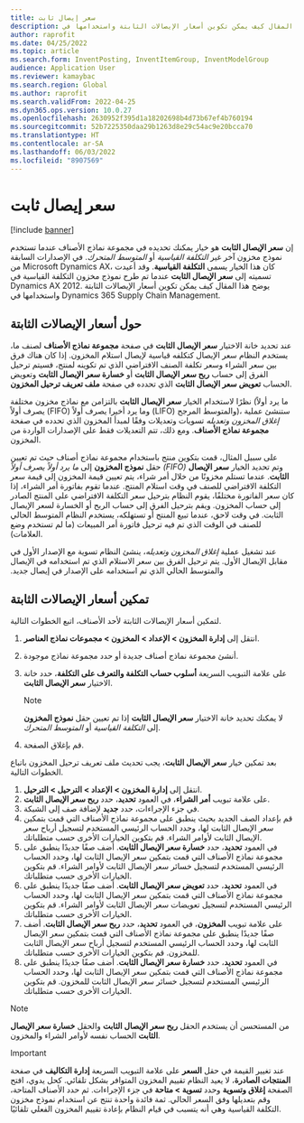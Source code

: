 ```yaml
---
title: سعر إيصال ثابت
description: يوضح هذا المقال كيف يمكن تكوين أسعار الإيصالات الثابتة واستخدامها في Microsoft Dynamics 365 Supply Chain Management.
author: raprofit
ms.date: 04/25/2022
ms.topic: article
ms.search.form: InventPosting, InventItemGroup, InventModelGroup
audience: Application User
ms.reviewer: kamaybac
ms.search.region: Global
ms.author: raprofit
ms.search.validFrom: 2022-04-25
ms.dyn365.ops.version: 10.0.27
ms.openlocfilehash: 2630952f395d1a18202698b4d73b67ef4b760194
ms.sourcegitcommit: 52b7225350daa29b1263d8e29c54ac9e20bcca70
ms.translationtype: HT
ms.contentlocale: ar-SA
ms.lasthandoff: 06/03/2022
ms.locfileid: "8907569"
---
```

# <a name="fixed-receipt-price"></a>سعر إيصال ثابت

[!include [banner](../includes/banner.md)]

إن **سعر الإيصال الثابت** هو خيار يمكنك تحديده في مجموعة نماذج الأصناف عندما تستخدم نموذج مخزون آخر غير *التكلفة القياسية* أو *المتوسط المتحرك*. في الإصدارات السابقة من Microsoft Dynamics AX، كان هذا الخيار يسمى **التكلفة القياسية**. وقد أعيدت تسميته إلى **سعر الإيصال الثابت** عندما تم طرح نموذج مخزون التكلفة القياسية في Dynamics AX 2012. يوضح هذا المقال كيف يمكن تكوين أسعار الإيصالات الثابتة واستخدامها في Dynamics 365 Supply Chain Management.

## <a name="about-fixed-receipt-prices"></a>حول أسعار الإيصالات الثابتة

عند تحديد خانة الاختيار **سعر الإيصال الثابت** في صفحة **مجموعة نماذج الأصناف** لصنف ما، يستخدم النظام سعر الإيصال كتكلفه قياسية لإيصال استلام المخزون. إذا كان هناك فرق بين سعر الشراء وسعر تكلفة الصنف الافتراضي الذي تم تكوينه لمنتج، فسيتم ترحيل الفرق إلى حساب **ربح سعر الإيصال الثابت** أو **خسارة سعر الإيصال الثابت**‬ وتعويض الحساب **تعويض سعر الإيصال الثابت**‬ الذي تحدده في صفحة **ملف تعريف ترحيل المخزون**.

نظرًا لاستخدام الخيار **سعر الإيصال الثابت** بالتزامن مع نماذج مخزون مختلفة (ما يرد أولاً يصرف أولاً (FIFO) وما يرد أخيرا يصرف أولاً (LIFO) والمتوسط المرجح)، ستنشئ عملية *إغلاق المخزون وتعديله* تسويات وتعديلات وفقًا لمبدأ المخزون الذي تحدده في صفحة **مجموعة نماذج الأصناف**. ومع ذلك، تتم التعديلات فقط على الإصدارات الواردة من المخزون.

على سبيل المثال، قمت بتكوين منتج باستخدام مجموعة نماذج أصناف حيث تم تعيين حقل **نموذج المخزون** إلى *ما يرد أولاً يصرف أولاً‬ (FIFO)* وتم تحديد الخيار **سعر الإيصال الثابت**. عندما تستلم مخزونًا من خلال أمر شراء، يتم تعيين قيمة المخزون إلى قيمة سعر التكلفة الافتراضي للصنف في وقت استلام المنتج. عندما تقوم بفاتورة أمر الشراء، إذا كان سعر الفاتورة مختلفًا، يقوم النظام بترحيل سعر التكلفة الافتراضي على المنتج الصادر إلى حساب المخزون. ويقم بترحيل الفرق إلى حساب الربح أو الخسارة لسعر الإيصال الثابت. في وقت لاحق، عندما تبيع المنتج أو تستهلكه، يستخدم النظام المتوسط ​​الحالي للصنف في الوقت الذي تم فيه ترحيل فاتورة أمر المبيعات (ما لم تستخدم وضع العلامات).

عند تشغيل عملية *إغلاق المخزون وتعديله*‬‏‫، ينشئ النظام تسوية مع الإصدار الأول في مقابل الإيصال الأول. يتم ترحيل الفرق بين سعر الاستلام الذي تم استخدامه في الإيصال والمتوسط ​​الحالي الذي تم استخدامه على الإصدار في إيصال جديد.

## <a name="enable-fixed-receipt-prices"></a>تمكين أسعار الإيصالات الثابتة

لتمكين أسعار الإيصالات الثابتة لأحد الأصناف، اتبع الخطوات التالية.

1. انتقل إلى **إدارة المخزون \> الإعداد \> المخزون \> مجموعات نماذج العناصر**.
2. أنشئ مجموعة نماذج أصناف جديدة أو حدد مجموعة نماذج موجودة.
3. على علامة التبويب السريعة **أسلوب حساب التكلفة‬ والتعرف على التكلفة‬**، حدد خانة الاختيار  **سعر الإيصال الثابت**.

    > [!NOTE]
    > لا يمكنك تحديد خانة الاختيار **سعر الإيصال الثابت** إذا تم تعيين حقل **نموذج المخزون** إلى *التكلفة القياسية* أو *المتوسط المتحرك*.

4. قم بإغلاق الصفحة.

بعد تمكين خيار **سعر الإيصال الثابت**، يجب تحديث ملف تعريف ترحيل المخزون باتباع الخطوات التالية.

1. انتقل إلى **إدارة المخزون \> الإعداد \> الترحيل \> الترحيل**.
1. على علامة تبويب **أمر الشراء**، في العمود **تحديد**، حدد **ربح سعر الإيصال الثابت‬**.
1. في جزء الإجراءات، حدد **جديد** لإضافة صف إلى الشبكة.
1. قم بإعداد الصف الجديد بحيث ينطبق على مجموعة نماذج الأصناف التي قمت بتمكين سعر الإيصال الثابت لها، وحدد الحساب الرئيسي المستخدم لتسجيل أرباح سعر الإيصال الثابت لأوامر الشراء. قم بتكوين الخيارات الأخرى حسب متطلباتك.
1. في العمود **تحديد**، حدد **خسارة سعر الإيصال الثابت**. أضف صفًا جديدًا ينطبق على مجموعة نماذج الأصناف التي قمت بتمكين سعر الإيصال الثابت لها، وحدد الحساب الرئيسي المستخدم لتسجيل خسائر سعر الإيصال الثابت لأوامر الشراء. قم بتكوين الخيارات الأخرى حسب متطلباتك.
1. في العمود **تحديد**، حدد **تعويض سعر الإيصال الثابت**. أضف صفًا جديدًا ينطبق على مجموعة نماذج الأصناف التي قمت بتمكين سعر الإيصال الثابت لها، وحدد الحساب الرئيسي المستخدم لتسجيل تعويضات سعر الإيصال الثابت لأوامر الشراء. قم بتكوين الخيارات الأخرى حسب متطلباتك.
1. على علامة تبويب **المخزون**، في العمود **تحديد**، حدد **ربح سعر الإيصال الثابت‬**. أضف صفًا جديدًا ينطبق على مجموعة نماذج الأصناف التي قمت بتمكين سعر الإيصال الثابت لها، وحدد الحساب الرئيسي المستخدم لتسجيل أرباح سعر الإيصال الثابت للمخزون. قم بتكوين الخيارات الأخرى حسب متطلباتك.
1. في العمود **تحديد**، حدد **خسارة سعر الإيصال الثابت**. أضف صفًا جديدًا ينطبق على مجموعة نماذج الأصناف التي قمت بتمكين سعر الإيصال الثابت لها، وحدد الحساب الرئيسي المستخدم لتسجيل خسائر سعر الإيصال الثابت للمخزون. قم بتكوين الخيارات الأخرى حسب متطلباتك.

> [!NOTE]
> من المستحسن أن يستخدم الحقل **ربح سعر الإيصال الثابت** والحقل **خسارة سعر الإيصال الثابت** الحساب نفسه لأوامر الشراء والمخزون.

> [!IMPORTANT]
> عند تغيير القيمة في حقل **السعر** على علامة التبويب السريعة **إدارة التكاليف** في صفحة **المنتجات الصادرة**، لا يعيد النظام تقييم المخزون المتوافر بشكل تلقائي. كحل يدوي، افتح الصفحة **إغلاق وتسوية‬** وحدد **تسوية \> متاحة‬** في جزء الإجراءات. ثم حدد الأصناف المتاحة، وقم بتعديلها وفق السعر الحالي. ثمة فائدة واحدة تنتج عن استخدام نموذج مخزون التكلفة القياسية وهي أنه يتسبب في قيام النظام بإعادة تقييم المخزون الفعلي تلقائيًا.
